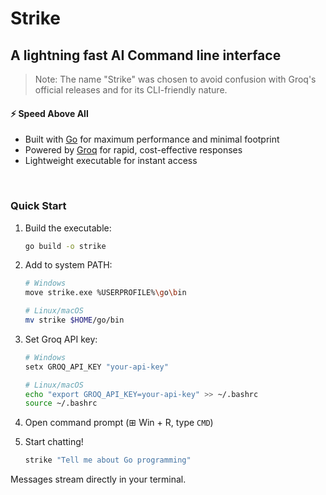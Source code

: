 # Strike
## A lightning fast AI Command line interface

> Note: The name "Strike" was chosen to avoid confusion with Groq's official releases and for its CLI-friendly nature.


#### ⚡ Speed Above All
- Built with [Go](https://go.dev/) for maximum performance and minimal footprint
- Powered by [Groq](https://groq.com/) for rapid, cost-effective responses
- Lightweight executable for instant access
</br>

### Quick Start
1. Build the executable:
    ```bash
    go build -o strike
    ```

2. Add to system PATH:
    ```bash
    # Windows
    move strike.exe %USERPROFILE%\go\bin

    # Linux/macOS
    mv strike $HOME/go/bin
    ```

3. Set Groq API key:
    ```bash
    # Windows
    setx GROQ_API_KEY "your-api-key"

    # Linux/macOS
    echo "export GROQ_API_KEY=your-api-key" >> ~/.bashrc
    source ~/.bashrc
    ```

4. Open command prompt (⊞ Win + R, type `CMD`)

5. Start chatting!
    ```bash
    strike "Tell me about Go programming"
    ```

Messages stream directly in your terminal.

